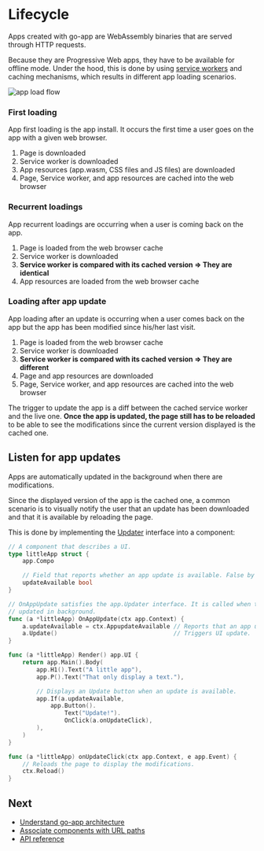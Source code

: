 # Lifecycle

Apps created with go-app are WebAssembly binaries that are served through HTTP requests.

Because they are Progressive Web apps, they have to be available for offline mode. Under the hood, this is done by using [service workers](https://developer.mozilla.org/en-US/docs/Web/API/Service_Worker_API) and caching mechanisms, which results in different app loading scenarios.

![app load flow](/web/images/app-lifecycle.svg)

### First loading

App first loading is the app install. It occurs the first time a user goes on the app with a given web browser.

1. Page is downloaded
2. Service worker is downloaded
3. App resources (app.wasm, CSS files and JS files) are downloaded
4. Page, Service worker, and app resources are cached into the web browser

### Recurrent loadings

App recurrent loadings are occurring when a user is coming back on the app.

1. Page is loaded from the web browser cache
2. Service worker is downloaded
3. **Service worker is compared with its cached version => They are identical**
4. App resources are loaded from the web browser cache

### Loading after app update

App loading after an update is occurring when a user comes back on the app but the app has been modified since his/her last visit.

1. Page is loaded from the web browser cache
2. Service worker is downloaded
3. **Service worker is compared with its cached version => They are different**
4. Page and app resources are downloaded
5. Page, Service worker, and app resources are cached into the web browser

The trigger to update the app is a diff between the cached service worker and the live one. **Once the app is updated, the page still has to be reloaded** to be able to see the modifications since the current version displayed is the cached one.

## Listen for app updates

Apps are automatically updated in the background when there are modifications.

Since the displayed version of the app is the cached one, a common scenario is to visually notify the user that an update has been downloaded and that it is available by reloading the page.

This is done by implementing the [Updater](/reference#Updater) interface into a component:

```go
// A component that describes a UI.
type littleApp struct {
	app.Compo

	// Field that reports whether an app update is available. False by default.
	updateAvailable bool
}

// OnAppUpdate satisfies the app.Updater interface. It is called when the app is
// updated in background.
func (a *littleApp) OnAppUpdate(ctx app.Context) {
	a.updateAvailable = ctx.AppupdateAvailable // Reports that an app update is available.
	a.Update()                                 // Triggers UI update.
}

func (a *littleApp) Render() app.UI {
	return app.Main().Body(
		app.H1().Text("A little app"),
		app.P().Text("That only display a text."),

		// Displays an Update button when an update is available.
		app.If(a.updateAvailable,
			app.Button().
				Text("Update!").
				OnClick(a.onUpdateClick),
		),
	)
}

func (a *littleApp) onUpdateClick(ctx app.Context, e app.Event) {
	// Reloads the page to display the modifications.
	ctx.Reload()
}
```

## Next

- [Understand go-app architecture](/architecture)
- [Associate components with URL paths](/routing)
- [API reference](/reference)

